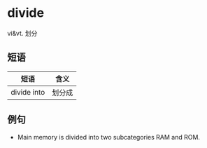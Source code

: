 # divide

vi&vt. 划分

## 短语

| 短语        | 含义   |
| ----------- | ------ |
| divide into | 划分成 |

## 例句

* Main memory is divided into two subcategories RAM and ROM.
